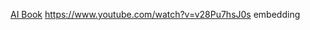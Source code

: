[AI Book](https://bookdown.org/tranhungydhcm/mybook/basics-of-large-language-models.html)
https://www.youtube.com/watch?v=v28Pu7hsJ0s embedding